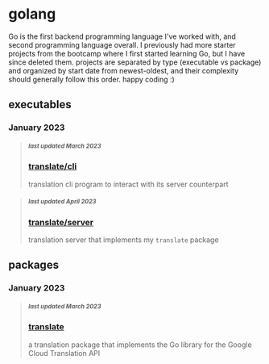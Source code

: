 # golang
Go is the first backend programming language I've worked with, and second programming language overall. I previously had more starter projects from the bootcamp where I first started learning Go, but I have since deleted them. projects are separated by type (executable vs package) and organized by start date from newest-oldest, and their complexity should generally follow this order. happy coding :)

## executables

### January 2023

> ##### _<sub>last updated March 2023</sub>_
> ### [translate/cli](https://github.com/jhbforlife/golang/tree/main/cmd/translate/cli)
> translation cli program to interact with its server counterpart

> ##### _<sub>last updated April 2023</sub>_
> ### [translate/server](https://github.com/jhbforlife/golang/tree/main/cmd/translate/server)
> translation server that implements my `translate` package

## packages

### January 2023

> ##### _<sub>last updated March 2023</sub>_
> ### [translate](https://github.com/jhbforlife/golang/tree/main/translate)
> a translation package that implements the Go library for the Google Cloud Translation API